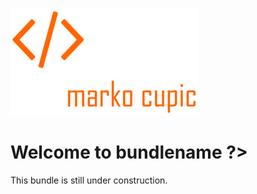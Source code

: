 ![Alt text](docs/logo.png?raw=true "logo")


# Welcome to <?= $this->bundlename ?>

This bundle is still under construction.
